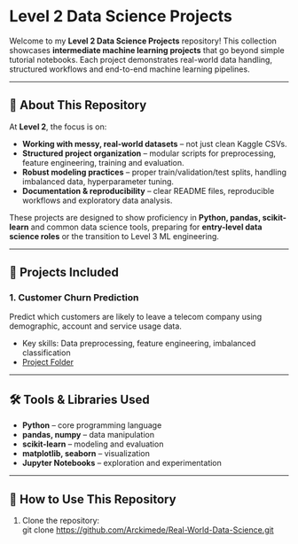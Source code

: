 # Level 2 Data Science Projects

Welcome to my **Level 2 Data Science Projects** repository! This collection showcases **intermediate machine learning projects** that go beyond simple tutorial notebooks. Each project demonstrates real-world data handling, structured workflows and end-to-end machine learning pipelines.  

---

## 🚀 About This Repository

At **Level 2**, the focus is on:

- **Working with messy, real-world datasets** – not just clean Kaggle CSVs.  
- **Structured project organization** – modular scripts for preprocessing, feature engineering, training and evaluation.  
- **Robust modeling practices** – proper train/validation/test splits, handling imbalanced data, hyperparameter tuning.  
- **Documentation & reproducibility** – clear README files, reproducible workflows and exploratory data analysis.  

These projects are designed to show proficiency in **Python, pandas, scikit-learn** and common data science tools, preparing for **entry-level data science roles** or the transition to Level 3 ML engineering.

---

## 📂 Projects Included

### 1. **Customer Churn Prediction**
Predict which customers are likely to leave a telecom company using demographic, account and service usage data.  
- Key skills: Data preprocessing, feature engineering, imbalanced classification 
- [Project Folder](customer-churn/)  

---

## 🛠 Tools & Libraries Used

- **Python** – core programming language  
- **pandas, numpy** – data manipulation  
- **scikit-learn** – modeling and evaluation  
- **matplotlib, seaborn** – visualization  
- **Jupyter Notebooks** – exploration and experimentation  

---

## 📌 How to Use This Repository

1. Clone the repository:  
git clone https://github.com/Arckimede/Real-World-Data-Science.git

